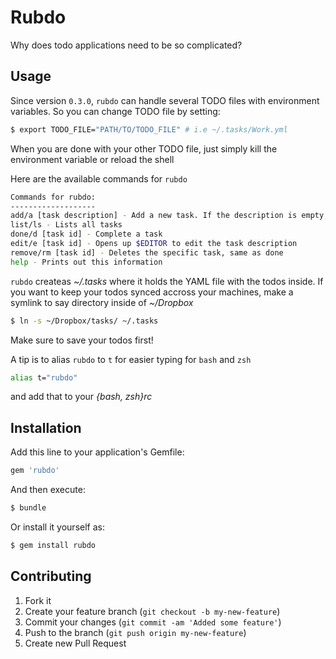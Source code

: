 # Rubdo

Why does todo applications need to be so complicated?

## Usage

Since version `0.3.0`, `rubdo` can handle several TODO files with
environment variables. So you can change TODO file by setting:

```bash
$ export TODO_FILE="PATH/TO/TODO_FILE" # i.e ~/.tasks/Work.yml
```

When you are done with your other TODO file, just simply kill the
environment variable or reload the shell

Here are the available commands for `rubdo`

```bash
Commands for rubdo:
-------------------
add/a [task description] - Add a new task. If the description is empty, $EDITOR is opened
list/ls - Lists all tasks
done/d [task id] - Complete a task
edit/e [task id] - Opens up $EDITOR to edit the task description
remove/rm [task id] - Deletes the specific task, same as done
help - Prints out this information
```

`rubdo` createas _~/.tasks_ where it holds the YAML file with the todos inside.
If you want to keep your todos synced accross your machines, make a symlink to say
directory inside of _~/Dropbox_

```bash
$ ln -s ~/Dropbox/tasks/ ~/.tasks
```

 Make sure to save your todos first!

A tip is to alias `rubdo` to `t` for easier typing
for `bash` and `zsh`

```bash
alias t="rubdo"
```

and add that to your _{bash, zsh}rc_

## Installation

Add this line to your application's Gemfile:

```bash
gem 'rubdo'
```

And then execute:

```bash
$ bundle
```

Or install it yourself as:

```bash
$ gem install rubdo
```

## Contributing

1. Fork it
2. Create your feature branch (`git checkout -b my-new-feature`)
3. Commit your changes (`git commit -am 'Added some feature'`)
4. Push to the branch (`git push origin my-new-feature`)
5. Create new Pull Request
